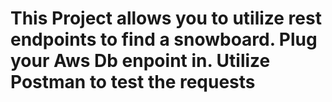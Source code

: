 # This Project allows you to utilize rest endpoints to find a snowboard. Plug your Aws Db enpoint in. Utilize Postman to test the requests #
